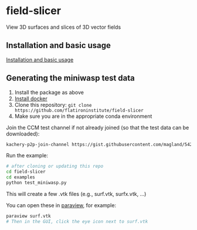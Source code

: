 # field-slicer

View 3D surfaces and slices of 3D vector fields

## Installation and basic usage

[Installation and basic usage](./doc/start-web-server.md)



## Generating the miniwasp test data

1. Install the package as above
1. [Install docker](./doc/docker-installation.md)
1. Clone this repository: `git clone https://github.com/flatironinstitute/field-slicer`
1. Make sure you are in the appropriate conda environment

Join the CCM test channel if not already joined (so that the test data can be downloaded):

```bash
kachery-p2p-join-channel https://gist.githubusercontent.com/magland/542b2ef7c268eb99d87d7b965567ece0/raw/ccm-test-channel.yaml
```


Run the example:
```bash
# after cloning or updating this repo
cd field-slicer
cd examples
python test_miniwasp.py
```

This will create a few .vtk files (e.g., surf.vtk, surfx.vtk, ...)

You can open these in [paraview](./doc/paraview-installation.md), for example:

```bash
paraview surf.vtk
# Then in the GUI, click the eye icon next to surf.vtk
```